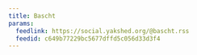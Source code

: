 ```yaml
---
title: Bascht
params:
  feedlink: https://social.yakshed.org/@bascht.rss
  feedid: c649b77229bc5677dffd5c056d33d3f4
---
```

